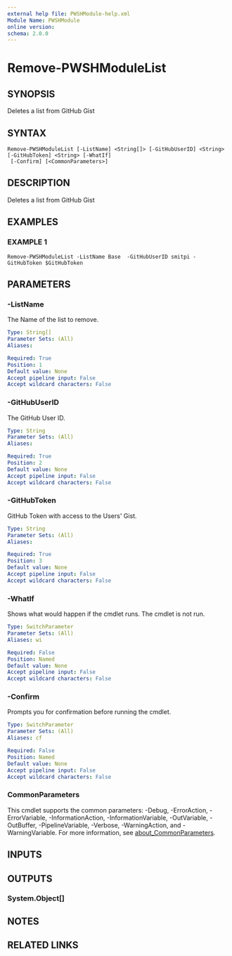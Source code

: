 ```yaml
---
external help file: PWSHModule-help.xml
Module Name: PWSHModule
online version:
schema: 2.0.0
---
```


# Remove-PWSHModuleList

## SYNOPSIS
Deletes a list from GitHub Gist

## SYNTAX

```
Remove-PWSHModuleList [-ListName] <String[]> [-GitHubUserID] <String> [-GitHubToken] <String> [-WhatIf]
 [-Confirm] [<CommonParameters>]
```

## DESCRIPTION
Deletes a list from GitHub Gist

## EXAMPLES

### EXAMPLE 1
```
Remove-PWSHModuleList -ListName Base  -GitHubUserID smitpi -GitHubToken $GitHubToken
```

## PARAMETERS

### -ListName
The Name of the list to remove.

```yaml
Type: String[]
Parameter Sets: (All)
Aliases:

Required: True
Position: 1
Default value: None
Accept pipeline input: False
Accept wildcard characters: False
```

### -GitHubUserID
The GitHub User ID.

```yaml
Type: String
Parameter Sets: (All)
Aliases:

Required: True
Position: 2
Default value: None
Accept pipeline input: False
Accept wildcard characters: False
```

### -GitHubToken
GitHub Token with access to the Users' Gist.

```yaml
Type: String
Parameter Sets: (All)
Aliases:

Required: True
Position: 3
Default value: None
Accept pipeline input: False
Accept wildcard characters: False
```

### -WhatIf
Shows what would happen if the cmdlet runs.
The cmdlet is not run.

```yaml
Type: SwitchParameter
Parameter Sets: (All)
Aliases: wi

Required: False
Position: Named
Default value: None
Accept pipeline input: False
Accept wildcard characters: False
```

### -Confirm
Prompts you for confirmation before running the cmdlet.

```yaml
Type: SwitchParameter
Parameter Sets: (All)
Aliases: cf

Required: False
Position: Named
Default value: None
Accept pipeline input: False
Accept wildcard characters: False
```

### CommonParameters
This cmdlet supports the common parameters: -Debug, -ErrorAction, -ErrorVariable, -InformationAction, -InformationVariable, -OutVariable, -OutBuffer, -PipelineVariable, -Verbose, -WarningAction, and -WarningVariable. For more information, see [about_CommonParameters](http://go.microsoft.com/fwlink/?LinkID=113216).

## INPUTS

## OUTPUTS

### System.Object[]
## NOTES

## RELATED LINKS
